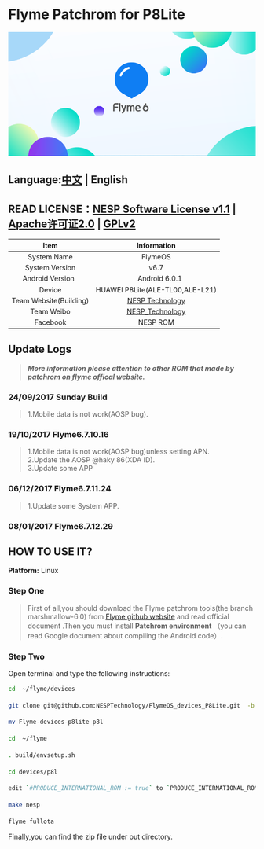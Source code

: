 # Flyme Patchrom for P8Lite

 ![FlymeOS 6][1]

## Language:[中文](./README.md) | English
## READ LICENSE：[NESP Software License v1.1](http://ns-jin.github.io/docs/license/NESL.html) | [Apache许可证2.0](http://ns-jin.github.io/docs/license/Apache.html) | [GPLv2](http://ns-jin.github.io/docs/license/GPL.html)

| Item | Information |
|:----------:|:----------:|
|System Name| FlymeOS|
|System Version|v6.7|
| Android Version    |        Android 6.0.1    |
|     Device    | HUAWEI P8Lite(ALE-TL00,ALE-L21)|
|Team Website(Building)  | [NESP Technology](http://nesp.1g7.net)  |
|    Team Weibo    |  [NESP_Technology](http://weibo.com/NESPtechnology) |
|Facebook|NESP ROM|

## Update Logs
>_**More information please attention to other ROM that made by patchrom on flyme offical website.**_

### 24/09/2017 Sunday Build 	

>1.Mobile data is not work(AOSP bug).   

### 19/10/2017 Flyme6.7.10.16	

>1.Mobile data is not work(AOSP bug)unless setting APN.   
>2.Update the AOSP @haky 86(XDA ID).   
>3.Update some APP

### 06/12/2017 Flyme6.7.11.24	

>1.Update some System APP.	

### 08/01/2017 Flyme6.7.12.29	

## HOW TO USE IT?
**Platform:** Linux
### Step One
>First of all,you should download the Flyme patchrom tools(the branch marshmallow-6.0) from [Flyme github website](https://github.com/Flymeos) and read official document .Then you must install **Patchrom environment** （you can read  Google document about compiling the Android code）.
### Step Two
Open terminal and type the following instructions:

```bash
cd  ~/flyme/devices

git clone git@github.com:NESPTechnology/FlymeOS_devices_P8Lite.git  -b android-6.0 	 

mv Flyme-devices-p8lite p8l

cd  ~/flyme	

. build/envsetup.sh	

cd devices/p8l	

edit `#PRODUCE_INTERNATIONAL_ROM := true` to `PRODUCE_INTERNATIONAL_ROM := true` in Makefile file under  p8l directory		

make nesp		

flyme fullota
```

Finally,you can find the zip file under out directory.


  [1]: ../images/flyme.png "flyme.png"
